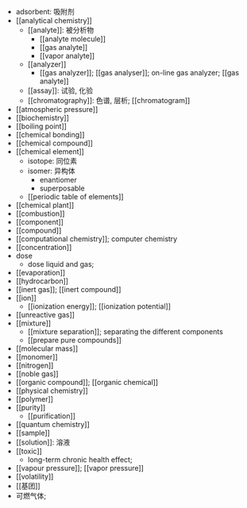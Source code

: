 - adsorbent: 吸附剂
- [[analytical chemistry]]
    - [[analyte]]: 被分析物
        - [[analyte molecule]]
        - [[gas analyte]]
        - [[vapor analyte]]
    - [[analyzer]]
        - [[gas analyzer]]; [[gas analyser]]; on-line gas analyzer; [[gas analyte]]
    - [[assay]]: 试验, 化验 
    - [[chromatography]]: 色谱, 层析; [[chromatogram]]
- [[atmospheric pressure]]
- [[biochemistry]]
- [[boiling point]]
- [[chemical bonding]]
- [[chemical compound]]
- [[chemical element]]
    - isotope: 同位素
    - isomer: 异构体
        - enantiomer
        - superposable
    - [[periodic table of elements]]
- [[chemical plant]]
- [[combustion]]
- [[component]]
- [[compound]]
- [[computational chemistry]]; computer chemistry
- [[concentration]]
- dose
    - dose liquid and gas; 
- [[evaporation]]
- [[hydrocarbon]]
- [[inert gas]]; [[inert compound]]
- [[ion]]
    - [[ionization energy]]; [[ionization potential]]
- [[unreactive gas]]
- [[mixture]]
    - [[mixture separation]]; separating the different components
    - [[prepare pure compounds]]
- [[molecular mass]]
- [[monomer]]
- [[nitrogen]]
- [[noble gas]]
- [[organic compound]]; [[organic chemical]]
- [[physical chemistry]]
- [[polymer]]
- [[purity]]
    - [[purification]]
- [[quantum chemistry]]
- [[sample]]
- [[solution]]: 溶液
- [[toxic]]
    - long-term chronic health effect;
- [[vapour pressure]]; [[vapor pressure]]
- [[volatility]]
- [[基团]]
- 可燃气体;
